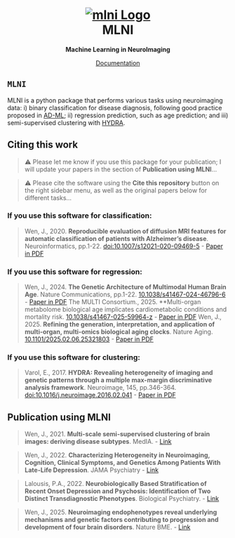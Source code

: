 <h1 align="center">
  <a href="https://anbai106.github.io/mlni/">
    <img src="https://anbai106.github.io/mlni/images/mlni.png" alt="mlni Logo">
  </a>
  <br/>
  MLNI
</h1>

<p align="center"><strong>Machine Learning in NeuroImaging</strong></p>

<p align="center">
  <a href="https://anbai106.github.io/mlni/">Documentation</a>
</p>

## `MLNI`
MLNI is a python package that performs various tasks using neuroimaging data: i) binary classification for disease diagnosis, following good practice proposed in [AD-ML](https://github.com/aramis-lab/AD-ML); ii) regression prediction, such as age prediction; and iii) semi-supervised clustering with [HYDRA](https://github.com/evarol/HYDRA).

## Citing this work
> :warning: Please let me know if you use this package for your publication; I will update your papers in the section of **Publication using MLNI**...

> :warning: Please cite the software using the **Cite this repository** button on the right sidebar menu, as well as the original papers below for different tasks...

### If you use this software for classification:
> Wen, J., 2020. **Reproducible evaluation of diffusion MRI features for automatic classification of patients with Alzheimer’s disease**. Neuroinformatics, pp.1-22. [doi:10.1007/s12021-020-09469-5](https://link.springer.com/article/10.1007/s12021-020-09469-5) - [Paper in PDF](https://arxiv.org/abs/1812.11183)

### If you use this software for regression:
> Wen, J., 2024. **The Genetic Architecture of Multimodal Human Brain Age**. Nature Communications, pp.1-22. [10.1038/s41467-024-46796-6](https://www.nature.com/articles/s41467-024-46796-6) - [Paper in PDF](https://www.nature.com/articles/s41467-024-46796-6)
> The MULTI Consortium., 2025. **Multi-organ metabolome biological age implicates cardiometabolic conditions and mortality risk. [10.1038/s41467-025-59964-z](https://www.nature.com/articles/s41467-025-59964-z) - [Paper in PDF](https://www.nature.com/articles/s41467-025-59964-z)
> Wen, J., 2025. **Refining the generation, interpretation, and application of multi-organ, multi-omics biological aging clocks**. Nature Aging. [10.1101/2025.02.06.25321803](https://www.medrxiv.org/content/10.1101/2025.02.06.25321803v5) - [Paper in PDF](https://www.medrxiv.org/content/10.1101/2025.02.06.25321803v5)

### If you use this software for clustering:
> Varol, E., 2017. **HYDRA: Revealing heterogeneity of imaging and genetic patterns through a multiple max-margin discriminative analysis framework**. Neuroimage, 145, pp.346-364. [doi:10.1016/j.neuroimage.2016.02.041](https://www.sciencedirect.com/science/article/abs/pii/S1053811916001506?via%3Dihub) - [Paper in PDF](https://www.ncbi.nlm.nih.gov/pmc/articles/PMC5408358/pdf/nihms762663.pdf)

## Publication using MLNI
> Wen, J., 2021. **Multi-scale semi-supervised clustering of brain images: deriving disease subtypes**. MedIA. - [Link](https://www.sciencedirect.com/science/article/abs/pii/S1361841521003492)

> Wen, J., 2022. **Characterizing Heterogeneity in Neuroimaging, Cognition, Clinical Symptoms, and Genetics Among Patients With Late-Life Depression**. JAMA Psychiatry -  [Link](https://jamanetwork.com/journals/jamapsychiatry/article-abstract/2789902)

> Lalousis, P.A., 2022. **Neurobiologically Based Stratification of Recent Onset Depression and Psychosis: Identification of Two Distinct Transdiagnostic Phenotypes**. Biological Psychiatry. -  [Link](https://www.sciencedirect.com/science/article/pii/S0006322322011568#bib50)

> Wen, J., 2025. **Neuroimaging endophenotypes reveal underlying mechanisms and genetic factors contributing to progression and development of four brain disorders**. Nature BME. -  [Link](https://www.nature.com/articles/s41551-025-01412-w)